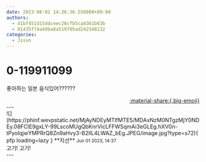 ```yaml
---
date: 2023-06-01 14:36:36.556000+09:00
authors:
  - d1bf451d15ddceec28cfb5ca8361b63b
  - 01435f74a49ba8a519705ad242348232
categories:
  - Jisun
---
```


# 0-119911099

<div class="post-container" markdown="1">
<div class="content-container md-sidebar__scrollwrap" markdown="1">

좋아하는 일본 음식있어??????

</div>
</div>

<div style="text-align: right;" markdown="1">
<a href="https://weverse.io/fromis9/fanpost/0-119911099" style="text-align: right;">:material-share:{.big-emoji}</a>
</div>
---

<div class="comments-container md-sidebar__scrollwrap" markdown="1">
<div class="comment" markdown="1">
<div class='id-container' markdown="1">
![](https://phinf.wevpstatic.net/MjAyNDEyMTlfMTE5/MDAxNzM0NTgzMjY0NDEy.08FClE9gxLY-99LscoMUgQbKnrVicLFFWSqmAi3eGLEg.hXV0n-tPyoIqjwYMPRrQ8Zn9aHvy3-B2llL4LWAZ_bEg.JPEG/image.jpg?type=s72){ pfp loading=lazy }
**<span class="artist">지선</span>** <small>Jun 01 2023, 14:37</small><br>
</div>
<div class='comment-body' markdown="1">
고기! 고기!
</div>
</div>
</div>
---
